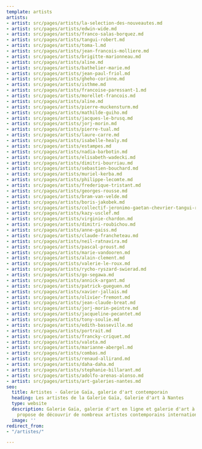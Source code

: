 ```yaml
---
template: artists
artists:
- artist: src/pages/artists/la-selection-des-nouveautes.md
- artist: src/pages/artists/edwin-wide.md
- artist: src/pages/artists/franco-salas-borquez.md
- artist: src/pages/artists/tangui-robert.md
- artist: src/pages/artists/toma-l.md
- artist: src/pages/artists/jean-francois-molliere.md
- artist: src/pages/artists/brigitte-marionneau.md
- artist: src/pages/artists/aline.md
- artist: src/pages/artists/bathelier-marie.md
- artist: src/pages/artists/jean-paul-friol.md
- artist: src/pages/artists/gheho-corinne.md
- artist: src/pages/artists/isthme.md
- artist: src/pages/artists/francoise-paressant-1.md
- artist: src/pages/artists/morellet-francois.md
- artist: src/pages/artists/aline.md
- artist: src/pages/artists/pierre-muckensturm.md
- artist: src/pages/artists/mathilde-guiho.md
- artist: src/pages/artists/jacques-le-brusq.md
- artist: src/pages/artists/jorj-morin.md
- artist: src/pages/artists/pierre-tual.md
- artist: src/pages/artists/laure-carre.md
- artist: src/pages/artists/isabelle-healy.md
- artist: src/pages/artists/estampes.md
- artist: src/pages/artists/nadia-barbotin.md
- artist: src/pages/artists/elisabeth-wadecki.md
- artist: src/pages/artists/dimitri-bourriau.md
- artist: src/pages/artists/sebastien-bouchard.md
- artist: src/pages/artists/muriel-kerba.md
- artist: src/pages/artists/philippe-lecomte.md
- artist: src/pages/artists/frederique-tristant.md
- artist: src/pages/artists/georges-rousse.md
- artist: src/pages/artists/bram-van-velde.md
- artist: src/pages/artists/boris-jakobek.md
- artist: src/pages/artists/collectif-jeronimo-gaetan-chevrier-tangui-robert.md
- artist: src/pages/artists/kazy-usclef.md
- artist: src/pages/artists/virginie-chardon.md
- artist: src/pages/artists/dimitri-roubichou.md
- artist: src/pages/artists/anne-gaiss.md
- artist: src/pages/artists/claude-francheteau.md
- artist: src/pages/artists/neil-ratnavira.md
- artist: src/pages/artists/pascal-proust.md
- artist: src/pages/artists/marie-vandooren.md
- artist: src/pages/artists/alain-clement.md
- artist: src/pages/artists/valerie-le-roux.md
- artist: src/pages/artists/rycho-ryszard-swierad.md
- artist: src/pages/artists/go-segawa.md
- artist: src/pages/artists/annick-argant.md
- artist: src/pages/artists/patrick-gueguen.md
- artist: src/pages/artists/xavier-jallais.md
- artist: src/pages/artists/olivier-fremont.md
- artist: src/pages/artists/jean-claude-breat.md
- artist: src/pages/artists/jorj-morin-peintre.md
- artist: src/pages/artists/jacqueline-pecantet.md
- artist: src/pages/artists/tony-soulie.md
- artist: src/pages/artists/edith-basseville.md
- artist: src/pages/artists/portrait.md
- artist: src/pages/artists/francky-criquet.md
- artist: src/pages/artists/valota.md
- artist: src/pages/artists/marianne-abergel.md
- artist: src/pages/artists/combas.md
- artist: src/pages/artists/renaud-allirand.md
- artist: src/pages/artists/daha-daha.md
- artist: src/pages/artists/stephanie-billarant.md
- artist: src/pages/artists/adolfo-arenas-alonso.md
- artist: src/pages/artists/art-galeries-nantes.md
seo:
  title: Artistes - Galerie Gaïa, galerie d'art contemporain
  heading: Les artistes de la Galerie Gaïa, Galerie d'art à Nantes
  type: website
  description: Galerie Gaïa, galerie d'art en ligne et galerie d'art à Nantes vous
    propose de découvrir de nombreux artistes contemporains internationaux.
  image: ''
redirect_from:
- "/artistes/"

---
```

